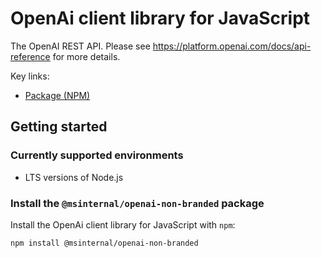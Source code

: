 # OpenAi client library for JavaScript

The OpenAI REST API. Please see https://platform.openai.com/docs/api-reference for more details.

Key links:

- [Package (NPM)](https://www.npmjs.com/package/@msinternal/openai-non-branded)

## Getting started

### Currently supported environments

- LTS versions of Node.js

### Install the `@msinternal/openai-non-branded` package

Install the OpenAi client library for JavaScript with `npm`:

```bash
npm install @msinternal/openai-non-branded
```
